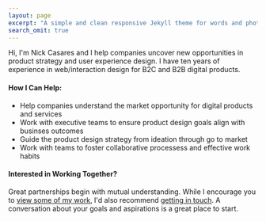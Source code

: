```yaml
---
layout: page
excerpt: "A simple and clean responsive Jekyll theme for words and photos."
search_omit: true
---
```


Hi, I'm Nick Casares and I help companies uncover new opportunities in product strategy and user experience design. I have ten years of experience in web/interaction design for B2C and B2B digital products. 

#### How I Can Help:

* Help companies understand the market opportunity for digital products and services
* Work with executive teams to ensure product design goals align with businses outcomes
* Guide the product design strategy from ideation through go to market
* Work with teams to foster collaborative processess and effective work habits

#### Interested in Working Together?

Great partnerships begin with mutual understanding. While I encourage you to [view some of my work](http://www.behance.net/ncasares), I'd also recommend [getting in touch](mailto:ncasares@gmail.com). A conversation about your goals and aspirations is a great place to start.